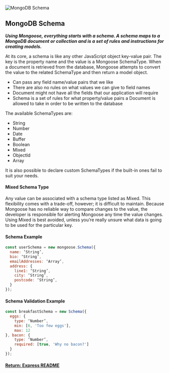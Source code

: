 ![MongoDB Schema]()

## MongoDB Schema
___Using Mongoose, everything starts with a schema. A schema maps to a MongoDB document or collection and is a set of rules and instructions for creating models.___

At its core, a schema is like any other JavaScript object key-value pair. The key is the property name and the value is a Mongoose SchemaType. When a document is retrieved from the database, Mongoose attempts to convert the value to the related SchemaType and then return a model object.
- Can pass any field name/value pairs that we like
- There are also no rules on what values we can give to field names
- Document might not have all the fields that our application will require
- Schema is a set of rules for what property/value pairs a Document is allowed to take in order to be written to the database

The available SchemaTypes are:
- String 
- Number
- Date
- Buffer 
- Boolean 
- Mixed
- ObjectId 
- Array

It is also possible to declare custom SchemaTypes if the built-in ones fail to suit your needs.

#### Mixed Schema Type
Any value can be associated with a schema type listed as Mixed. This flexibility comes with a trade-off, however; it is difficult to maintain. Because Mongoose has no reliable way to compare changes to the value, the developer is responsible for alerting Mongoose any time the value changes. Using Mixed is best avoided, unless you’re really unsure what data is going to be used for the particular key.
 
#### Schema Example
```js
const userSchema = new mongoose.Schema({
  name: ‘String’,
  bio: ‘String’,
  emailAddresses: ‘Array’,
  address: {
    line1: ‘String’,
    city: ‘String’,
    postcode: ‘String’,
  }
});
```

#### Schema Validation Example
```js
const breakfastSchema = new Schema({
  eggs: {
    type: ‘Number’,
    min: [6, 'Too few eggs'],
    max: 12
}, bacon: {
    type: ‘Number’,
    required: [true, 'Why no bacon?']
  }
});
```

#### [Return: Express README](../../README.md)

